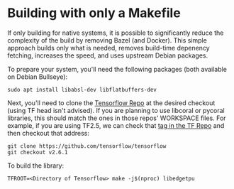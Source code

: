# Building with only a Makefile

If only building for native systems, it is possible to significantly reduce the complexity of the build by removing Bazel (and Docker). This simple approach builds only what is needed, removes build-time depenency fetching, increases the speed, and uses upstream Debian packages.

To prepare your system, you'll need the following packages (both available on Debian Bullseye):
```
sudo apt install libabsl-dev libflatbuffers-dev
```

Next, you'll need to clone the [Tensorflow Repo](https://github.com/tensorflow/tensorflow) at the desired checkout (using TF head isn't advised). If you are planning to use libcoral or pycoral libraries, this should match the ones in those repos' WORKSPACE files. For example, if you are using TF2.5, we can check that [tag in the TF Repo](https://github.com/tensorflow/tensorflow/commit/a4dfb8d1a71385bd6d122e4f27f86dcebb96712d) and then checkout that address:
```
git clone https://github.com/tensorflow/tensorflow
git checkout v2.6.1
```

To build the library:
```
TFROOT=<Directory of Tensorflow> make -j$(nproc) libedgetpu
```
